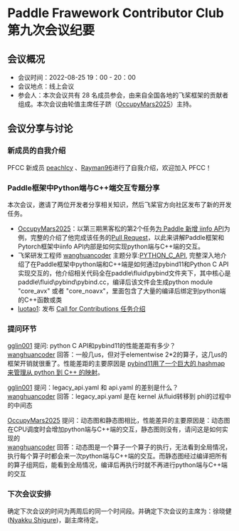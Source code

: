# Paddle Frawework Contributor Club 第九次会议纪要

## 会议概况

- 会议时间：2022-08-25 19：00 - 20：00
- 会议地点：线上会议
- 参会人：本次会议共有 28 名成员参会，由来自全国各地的飞桨框架的贡献者组成。本次会议由轮值主席任子跻（[OccupyMars2025](https://github.com/OccupyMars2025)）主持。

## 会议分享与讨论

### 新成员的自我介绍
PFCC 新成员 [peachlcy](https://github.com/peachlcy) 、[Rayman96](https://github.com/Rayman96)进行了自我介绍，欢迎加入 PFCC！

### Paddle框架中Python端与C++端交互专题分享
本次会议，邀请了两位开发者分享相关知识，然后飞桨官方向社区发布了新的开发任务。

- [OccupyMars2025](https://github.com/OccupyMars2025)：以第三期黑客松的第2个任务[为 Paddle 新增 iinfo API](https://github.com/PaddlePaddle/Paddle/issues/44073#task2)为例，完整的介绍了他完成该任务的[Pull Request](https://github.com/PaddlePaddle/Paddle/pull/45321)，以此来讲解Paddle框架和Pytorch框架中iinfo API内部是如何实现python端与C++端的交互。
- 飞桨研发工程师 [wanghuancoder](https://github.com/wanghuancoder) 主题分享:[PYTHON_C_API](https://github.com/PaddlePaddle/Paddle/pull/32524), 完整深入地介绍了在Paddle框架中python端和C++端是如何通过pybind11和Python C API实现交互的，他介绍相关代码全在paddle\fluid\pybind文件夹下，其中核心是paddle\fluid\pybind\pybind.cc，编译后该文件会生成python module "core_avx" 或者 "core_noavx"，里面包含了大量的编译后绑定到python端的C++函数或类
- [luotao1](https://github.com/luotao1): 发布 [Call for Contributions 任务介绍](https://github.com/PaddlePaddle/community/tree/master/pfcc/call-for-contributions) 

### 提问环节
[gglin001](https://github.com/gglin001) 提问: python C  API和pybind11的性能差距有多少？    
[wanghuancoder](https://github.com/wanghuancoder) 回答：一般几us，但对于elementwise 2*2的算子，这几us的框架开销就很重了。性能差距的主要原因是 [pybind11用了一个巨大的 hashmap 来管理从 python 到 C++ 的映射](https://github.com/pybind/pybind11/blob/54430436fee2afc4f8443691075a6208f9ea8eba/include/pybind11/detail/internals.h#L99)。

[gglin001](https://github.com/gglin001) 提问：legacy_api.yaml 和  api.yaml 的差别是什么？    
[wanghuancoder](https://github.com/wanghuancoder) 回答：legacy_api.yaml  是在 kernel 从fluid转移到 phi的过程中的中间态

[OccupyMars2025](https://github.com/OccupyMars2025) 提问：动态图和静态图相比，性能差异的主要原因是：动态图在CPU调度时会增加python端与C++端的交互，静态图则没有，请问这是如何实现的    
[wanghuancoder](https://github.com/wanghuancoder) 回答：动态图是一个算子一个算子的执行，无法看到全局情况，执行每个算子时都会来一次python端与C++端的交互。而静态图经过编译把所有的算子组网后，能看到全局情况，编译后再执行时就不再进行python端与C++端的交互

### 下次会议安排
确定下次会议的时间为两周后的同一个时间段。并确定下次会议的主席为：徐晓健 ([Nyakku Shigure](https://github.com/SigureMo))，副主席待定。
